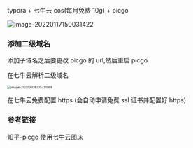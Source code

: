 typora + 七牛云 cos(每月免费 10g) + picgo

![image-20220117150031422](http://image.zhuyuanzheng.top/image-20220117150031422.png)

### 添加二级域名

添加子域名之后要更改 picgo 的 url,然后重启 picgo

在七牛云解析二级域名

<img src="http://image.zhuyuanzheng.top/image-20220608205731989.png" alt="image-20220608205731989" style="zoom:50%;" />

在七牛云免费配置 https (会自动申请免费 ssl 证书并配置好 https)

### 参考链接

[知乎-picgo 使用七牛云图床](https://zhuanlan.zhihu.com/p/141610018)

